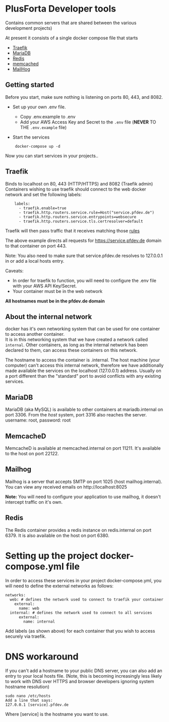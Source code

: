 # PlusForta Developer tools

Contains common servers that are shared between the various development projects)

At present it consists of a single docker compose file that starts

* [Traefik](https://traefik.io/)
* [MariaDB](https://mariadb.org/)
* [Redis](https://redis.io/)
* [memcached](https://memcached.org/)
* [MailHog](https://github.com/mailhog/MailHog)

## Getting started

Before you start, make sure nothing is listening on ports 80, 443, and 8082.

* Set up your own .env file.
    * Copy .env.example to .env
    * Add your AWS Access Key and Secret to the ```.env``` file (**NEVER** TO THE ```.env.example``` file) 
* Start the services 

       docker-compose up -d

Now you can start services in your projects..

## Traefik

Binds to localhost on 80, 443 (HTTP/HTTPS) and 8082 (Traefik admin)
Containers wishing to use traefik should connect to the web docker network and set 
the following labels:

        labels:
          - traefik.enable=true
          - traefik.http.routers.service.rule=Host("service.pfdev.de")
          - traefik.http.routers.service.entrypoints=websecure
          - traefik.http.routers.service.tls.certresolver=default
          
Traefik will then pass traffic that it receives matching those [rules](https://docs.traefik.io/routing/routers/)

The above example directs all requests for https://service.pfdev.de domain to that container on port 443.

Note: You also need to make sure that service.pfdev.de resolves to 127.0.0.1 in or add a local hosts entry.

Caveats: 
* In order for traefik to function, you will need to configure the .env file with your AWS API Key/Secret.
* Your container must be in the web network

**All hostnames must be in the pfdev.de domain**

## About the internal network

docker has it's own networking system that can be used for one container to access another container.  
It is in this networking system that we have created a network called ```internal```.  Other containers,
as long as the internal network has been declared to them, can access these containers on this network.

The hostname to access the container is <container name>.internal.    The host machine (your computer)
can't access this internal network, therefore we have additionally made available the services on the
localhost (127.0.0.1) address.   Usually on a port different than the "standard" port to avoid conflicts
with any existing services.
 
## MariaDB

MariaDB (aka MySQL) is available to other containers at mariadb.internal on port 3306.
From the _host_ system,  port 3316 also reaches the server.  username: root, password: root

## MemcacheD

MemcacheD is available at memcached.internal on port 11211.  It's available to the host on port 22122.

## Mailhog

Mailhog is a server that accepts SMTP on port 1025 (host mailhog.internal). 
You can view any received emails on http://localhost:8025

**Note:**  You will need to configure your application to use mailhog, it doesn't intercept traffic on it's own.

## Redis

The Redis container provides a redis instance on redis.internal on port 6379.   It is also available on the host on port 6380.

# Setting up the project docker-compose.yml file

In order to access these services in your project docker-compose.yml, you will need to define the external networks as follows:

    networks:
      web: # defines the network used to connect to traefik your container
        external:
          name: web
      internal: # defines the network used to connect to all services
          external:
            name: internal
            
Add labels (as shown above) for each container that you wish to access securely via traefik. 

# DNS workaround

If you can't add a hostname to your public DNS server, you can also add an entry to your
local hosts file.    (Note, this is becoming increasingly less likely to work with DNS over HTTPS and
browser developers ignoring system hostname resolution)

    sudo nano /etc/hosts
    Add a line that says:
    127.0.0.1 [service].pfdev.de
    
Where [service] is the hostname you want to use.

